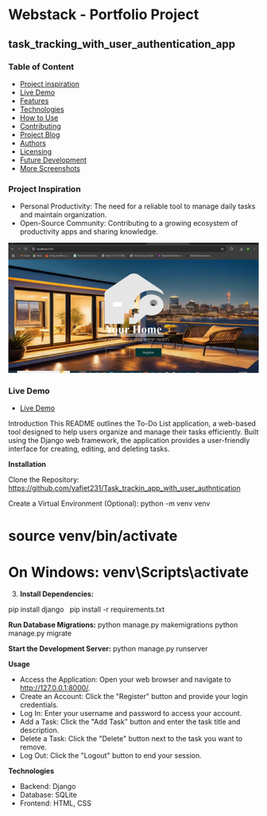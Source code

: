 # Webstack - Portfolio Project

## task_tracking_with_user_authentication_app
### Table of Content

* [Project inspiration](#Project-inspiration)
* [Live Demo](#Live-Demo)
* [Features](#Features)
* [Technologies](#Technologies)
* [How to Use](#How-to-Use)
* [Contributing](#Contributing)
* [Project Blog](#Project-Blog)
* [Authors](#Authors)
* [Licensing](#Licensing)
* [Future Development](#Future-Development)
* [More Screenshots](#More-Screenshots)

### Project Inspiration

-    Personal Productivity: The need for a reliable tool to manage daily tasks and maintain organization.
-    Open-Source Community: Contributing to a growing ecosystem of productivity apps and sharing knowledge.


![](https://github.com/mahari9/Your-home/blob/master/screenshot/Urhome-landing-page.png)

### Live Demo
* [Live Demo](https://www.youtube.com/watch?v=GWKPiIitjeE)

Introduction
This README outlines the To-Do List application, a web-based tool designed to help users organize and manage their tasks efficiently. 
Built using the Django web framework, the application provides a user-friendly interface for creating, editing, and deleting tasks.

**Installation**

Clone the Repository:
https://github.com/yafiet231/Task_trackin_app_with_user_authntication

Create a Virtual Environment (Optional):
   python -m venv venv
# source venv/bin/activate  
# On Windows: venv\Scripts\activate

3. **Install Dependencies:**

pip install django   
pip install -r requirements.txt   

**Run Database Migrations:**
python manage.py makemigrations
python manage.py migrate

**Start the Development Server:**
python manage.py runserver   

**Usage**

-    Access the Application: Open your web browser and navigate to http://127.0.0.1:8000/.
-    Create an Account: Click the "Register" button and provide your login credentials.
-    Log In: Enter your username and password to access your account.
-    Add a Task: Click the "Add Task" button and enter the task title and description.
-    Delete a Task: Click the "Delete" button next to the task you want to remove.
-    Log Out: Click the "Logout" button to end your session.

**Technologies**

-    Backend: Django
-    Database: SQLite
-    Frontend: HTML, CSS
